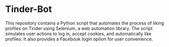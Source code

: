 # Tinder-Bot
This repository contains a Python script that automates the process of liking profiles on Tinder using Selenium, a web automation library. The script simulates user actions to log in, accept cookies, and automatically like profiles. It also provides a Facebook login option for user convenience.
